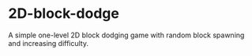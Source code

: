 # 2D-block-dodge
A simple one-level 2D block dodging game with random block spawning and increasing difficulty.
